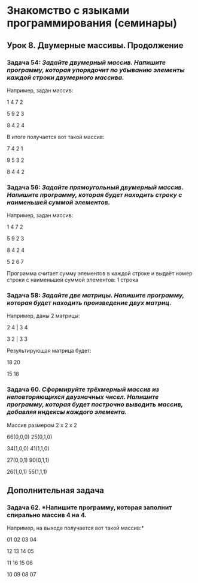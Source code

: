 # Знакомство с языками программирования (семинары)
## Урок 8. Двумерные массивы. Продолжение
### Задача 54: *Задайте двумерный массив. Напишите программу, которая упорядочит по убыванию элементы каждой строки двумерного массива.*
Например, задан массив:

1 4 7 2

5 9 2 3

8 4 2 4

В итоге получается вот такой массив:

7 4 2 1

9 5 3 2

8 4 4 2

### Задача 56: *Задайте прямоугольный двумерный массив. Напишите программу, которая будет находить строку с наименьшей суммой элементов.*

Например, задан массив:

1 4 7 2

5 9 2 3

8 4 2 4

5 2 6 7

Программа считает сумму элементов в каждой строке и выдаёт номер строки с наименьшей суммой элементов: 1 строка

### Задача 58: *Задайте две матрицы. Напишите программу, которая будет находить произведение двух матриц.*

Например, даны 2 матрицы:

2 4 | 3 4

3 2 | 3 3

Результирующая матрица будет:

18 20

15 18

### Задача 60. *Сформируйте трёхмерный массив из неповторяющихся двузначных чисел. Напишите программу, которая будет построчно выводить массив, добавляя индексы каждого элемента.*

Массив размером 2 x 2 x 2

66(0,0,0) 25(0,1,0)

34(1,0,0) 41(1,1,0)

27(0,0,1) 90(0,1,1)

26(1,0,1) 55(1,1,1)

## Дополнительная задача

### Задача 62. *Напишите программу, которая заполнит спирально массив 4 на 4.

Например, на выходе получается вот такой массив:*

01 02 03 04

12 13 14 05

11 16 15 06

10 09 08 07